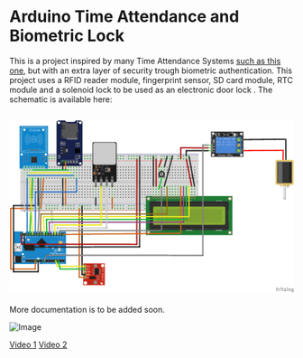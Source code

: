 # Arduino Time Attendance and Biometric Lock
This is a project inspired by many Time Attendance Systems [such as this one](https://randomnerdtutorials.com/arduino-time-attendance-system-with-rfid/), but with an extra layer of security trough biometric authentication. This project uses a RFID reader module, fingerprint sensor, SD card module, RTC module and a solenoid lock to be used as an electronic door lock . The schematic is available here:

![Schematic](/images/schema_attendance.png)
---
More documentation is to be added soon.

![Image](images/image.png)

[Video 1](https://www.youtube.com/watch?v=5idrTtwI4ZU)
[Video 2](https://www.youtube.com/watch?v=g7-9wErG2Bk)
